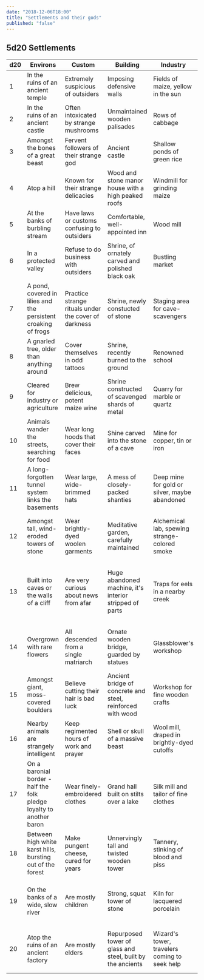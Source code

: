 ```yaml
---
date: "2018-12-06T18:00"
title: "Settlements and their gods"
published: "false"
---
```


## 5d20 Settlements

<table-roller table="settlements" type="unlinked" filter="d20" buttons='[["What is this place?", "d20", [["Size", "Farm/manor – 1-3 families|Crossroads – 3-4 families|Hamlet – 50-150 people|Village – 150-300 people|Town – 300-1000 people|City – 1000+ people", "before"]]]]'></table-roller>

<div data-table-marker="settlements"></div>

| d20 | Environs | Custom | Building | Industry | Event |
|-----|----------------------------------------------------------------------|------------------------------------------------------|------------------------------------------------------------|-----------------------------------------------|---------------------------------------------------------------|
| 1 | In the ruins of an ancient temple | Extremely suspicious of outsiders | Imposing defensive walls | Fields of maize, yellow in the sun | A grand wedding |
| 2 | In the ruins of an ancient castle | Often intoxicated by strange mushrooms | Unmaintained wooden palisades | Rows of cabbage | Festival for the local god |
| 3 | Amongst the bones of a great beast | Fervent followers of their strange god | Ancient castle | Shallow ponds of green rice | Meeting of elders from afar |
| 4 | Atop a hill | Known for their strange delicacies | Wood and stone manor house with a high peaked roofs | Windmill for grinding maize | A building is on fire |
| 5 | At the banks of burbling stream | Have laws or customs confusing to outsiders | Comfortable, well-appointed inn | Wood mill | A god walks amongst the people |
| 6 | In a protected valley | Refuse to do business with outsiders | Shrine, of ornately carved and polished black oak | Bustling market | Children have been going missing |
| 7 | A pond, covered in lilies and the persistent croaking of frogs | Practice strange rituals under the cover of darkness | Shrine, newly constucted of stone | Staging area for cave-scavengers | An illness has struck |
| 8 | A gnarled tree, older than anything around | Cover themselves in odd tattoos | Shrine, recently burned to the ground | Renowned school | Under attack from bandits |
| 9 | Cleared for industry or agriculture | Brew delicious, potent maize wine | Shrine constructed of scavenged shards of metal | Quarry for marble or quartz | A plauge of insects has ruined the harvest |
| 10 | Animals wander the streets, searching for food | Wear long hoods that cover their faces | Shine carved into the stone of a cave | Mine for copper, tin or iron | Strange creatures have raided the storehouse |
| 11 | A long-forgotten tunnel system links the basements | Wear large, wide-brimmed hats | A mess of closely-packed shanties | Deep mine for gold or silver, maybe abandoned | The folk are in the midst of a cutthroat factional struggle |
| 12 | Amongst tall, wind-eroded towers of stone | Wear brightly-dyed woolen garments | Meditative garden, carefully maintained | Alchemical lab, spewing strange-colored smoke | A funeral procession, the streets thick with ceremonial smoke |
| 13 | Built into caves or the walls of a cliff | Are very curious about news from afar | Huge abandoned machine, it's interior stripped of parts | Traps for eels in a nearby creek | Market day, farmers from thoughout the area flock to town |
| 14 | Overgrown with rare flowers | All descended from a single matriarch | Ornate wooden bridge, guarded by statues | Glassblower's workshop | Local baron holding a recruitment drive for their milita |
| 15 | Amongst giant, moss-covered boulders | Believe cutting their hair is bad luck | Ancient bridge of concrete and steel, reinforced with wood | Workshop for fine wooden crafts | A public execution is taking place |
| 16 | Nearby animals are strangely intelligent | Keep regimented hours of work and prayer | Shell or skull of a massive beast | Wool mill, draped in brightly-dyed cutoffs | A public trial is taking place |
| 17 | On a baronial border - half the folk pledge loyalty to another baron | Wear finely-embroidered clothes | Grand hall built on stilts over a lake | Silk mill and tailor of fine clothes | A flying machine slowly drifts far above the clouds |
| 18 | Between high white karst hills, bursting out of the forest | Make pungent cheese, cured for years | Unnervingly tall and twisted wooden tower | Tannery, stinking of blood and piss | A wizard's walking tower has planted itself nearby |
| 19 | On the banks of a wide, slow river | Are mostly children | Strong, squat tower of stone | Kiln for lacquered porcelain | Seasonal festival, shirtless revelers and drunkeness |
| 20 | Atop the ruins of an ancient factory | Are mostly elders | Repurposed tower of glass and steel, built by the ancients | Wizard's tower, travelers coming to seek help | Baronial levy is called, tax collectors stalk the streets |
